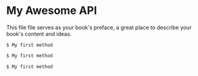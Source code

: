 # My Awesome API

This file file serves as your book's preface, a great place to describe your book's content and ideas.

```
$ My first method
```


```bash
$ My first method
```
```bash
$ My first method
```



